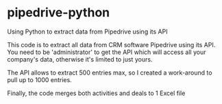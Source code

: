 # pipedrive-python
Using Python to extract data from Pipedrive using its API

This code is to extract all data from CRM software Pipedrive using its API. You need to be 'administrator' to get the API which will access all your company's data, otherwise it's limited to just yours. 

The API allows to extract 500 entries max, so I created a work-around to pull up to 1000 entries.

Finally, the code merges both activities and deals to 1 Excel file
